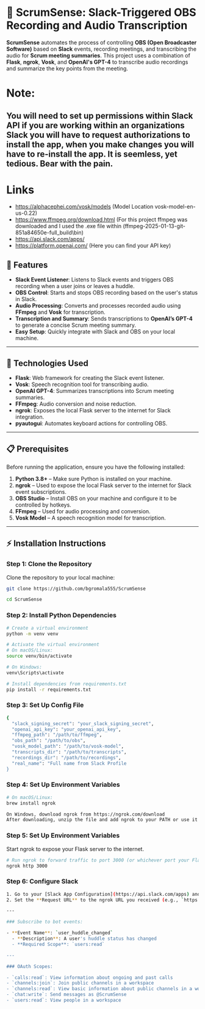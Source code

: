 # 📝 **ScrumSense: Slack-Triggered OBS Recording and Audio Transcription**

**ScrumSense** automates the process of controlling **OBS (Open Broadcaster Software)** based on **Slack** events, recording meetings, and transcribing the audio for **Scrum meeting summaries**. This project uses a combination of **Flask**, **ngrok**, **Vosk**, and **OpenAI's GPT-4** to transcribe audio recordings and summarize the key points from the meeting.

# Note:
  You will need to set up permissions within Slack API if you are working within an organizations Slack you will have to request authorizations to install the app, when you make changes you will have to re-install the app. It is seemless, yet tedious. Bear with the pain. 
---

# Links 
- https://alphacephei.com/vosk/models (Model Location vosk-model-en-us-0.22)
- https://www.ffmpeg.org/download.html (For this project ffmpeg was downloaded and I used the .exe file within (ffmpeg-2025-01-13-git-851a84650e-full_build\bin)
- https://api.slack.com/apps/
- https://platform.openai.com/ (Here you can find your API key)

## 🚀 **Features**

- **Slack Event Listener**: Listens to Slack events and triggers OBS recording when a user joins or leaves a huddle.
- **OBS Control**: Starts and stops OBS recording based on the user's status in Slack.
- **Audio Processing**: Converts and processes recorded audio using **FFmpeg** and **Vosk** for transcription.
- **Transcription and Summary**: Sends transcriptions to **OpenAI’s GPT-4** to generate a concise Scrum meeting summary.
- **Easy Setup**: Quickly integrate with Slack and OBS on your local machine.

---

## 🧰 **Technologies Used**

- **Flask**: Web framework for creating the Slack event listener.
- **Vosk**: Speech recognition tool for transcribing audio.
- **OpenAI GPT-4**: Summarizes transcriptions into Scrum meeting summaries.
- **FFmpeg**: Audio conversion and noise reduction.
- **ngrok**: Exposes the local Flask server to the internet for Slack integration.
- **pyautogui**: Automates keyboard actions for controlling OBS.

---

## 📋 **Prerequisites**

Before running the application, ensure you have the following installed:

1. **Python 3.8+** – Make sure Python is installed on your machine.
2. **ngrok** – Used to expose the local Flask server to the internet for Slack event subscriptions.
3. **OBS Studio** – Install OBS on your machine and configure it to be controlled by hotkeys.
4. **FFmpeg** – Used for audio processing and conversion.
5. **Vosk Model** – A speech recognition model for transcription.

---

## ⚡ **Installation Instructions**

### Step 1: Clone the Repository

Clone the repository to your local machine:

```bash
git clone https://github.com/bgromala555/ScrumSense

cd ScrumSense

``` 

### Step 2: Install Python Dependencies
```bash
# Create a virtual environment
python -m venv venv

# Activate the virtual environment
# On macOS/Linux:
source venv/bin/activate

# On Windows:
venv\Scripts\activate

# Install dependencies from requirements.txt
pip install -r requirements.txt
```

### Step 3: Set Up Config File
```bash
{
  "slack_signing_secret": "your_slack_signing_secret",
  "openai_api_key": "your_openai_api_key",
  "ffmpeg_path": "/path/to/ffmpeg",
  "obs_path": "/path/to/obs",
  "vosk_model_path": "/path/to/vosk-model",
  "transcripts_dir": "/path/to/transcripts",
  "recordings_dir": "/path/to/recordings",
  "real_name": "Full name from Slack Profile
}

```

### Step 4: Set Up Environment Variables
```bash
# On macOS/Linux:
brew install ngrok

On Windows, download ngrok from https://ngrok.com/download
After downloading, unzip the file and add ngrok to your PATH or use it directly from the unzipped folder.
```
### Step 5: Set Up Environment Variables
Start ngrok to expose your Flask server to the internet.

```bash
# Run ngrok to forward traffic to port 3000 (or whichever port your Flask app is running on)
ngrok http 3000
```

### Step 6: Configure Slack
```bash
1. Go to your [Slack App Configuration](https://api.slack.com/apps) and enable **Event Subscriptions**.
2. Set the **Request URL** to the ngrok URL you received (e.g., `https://abc123.ngrok.io/slack/events`).

---

### Subscribe to bot events:

- **Event Name**: `user_huddle_changed`
  - **Description**: A user's huddle status has changed
  - **Required Scope**: `users:read`

---

### OAuth Scopes:

- `calls:read`: View information about ongoing and past calls
- `channels:join`: Join public channels in a workspace
- `channels:read`: View basic information about public channels in a workspace
- `chat:write`: Send messages as @ScrumSense
- `users:read`: View people in a workspace
```

